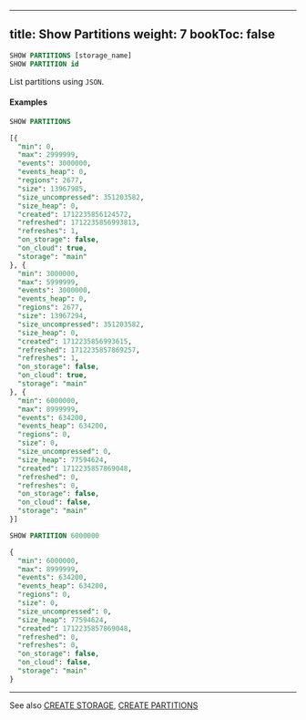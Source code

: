 
---
title: Show Partitions
weight: 7
bookToc: false
---

```SQL
SHOW PARTITIONS [storage_name]
SHOW PARTITION id
```

List partitions using `JSON`.

#### Examples

```SQL
SHOW PARTITIONS

[{
  "min": 0,
  "max": 2999999,
  "events": 3000000,
  "events_heap": 0,
  "regions": 2677,
  "size": 13967985,
  "size_uncompressed": 351203582,
  "size_heap": 0,
  "created": 1712235856124572,
  "refreshed": 1712235856993813,
  "refreshes": 1,
  "on_storage": false,
  "on_cloud": true,
  "storage": "main"
}, {
  "min": 3000000,
  "max": 5999999,
  "events": 3000000,
  "events_heap": 0,
  "regions": 2677,
  "size": 13967294,
  "size_uncompressed": 351203582,
  "size_heap": 0,
  "created": 1712235856993615,
  "refreshed": 1712235857869257,
  "refreshes": 1,
  "on_storage": false,
  "on_cloud": true,
  "storage": "main"
}, {
  "min": 6000000,
  "max": 8999999,
  "events": 634200,
  "events_heap": 634200,
  "regions": 0,
  "size": 0,
  "size_uncompressed": 0,
  "size_heap": 77594624,
  "created": 1712235857869048,
  "refreshed": 0,
  "refreshes": 0,
  "on_storage": false,
  "on_cloud": false,
  "storage": "main"
}]
```

```SQL
SHOW PARTITION 6000000

{
  "min": 6000000,
  "max": 8999999,
  "events": 634200,
  "events_heap": 634200,
  "regions": 0,
  "size": 0,
  "size_uncompressed": 0,
  "size_heap": 77594624,
  "created": 1712235857869048,
  "refreshed": 0,
  "refreshes": 0,
  "on_storage": false,
  "on_cloud": false,
  "storage": "main"
}
```

---

See also [CREATE STORAGE](/docs/storage/create_storage/), [CREATE PARTITIONS](/docs/data/create/)
